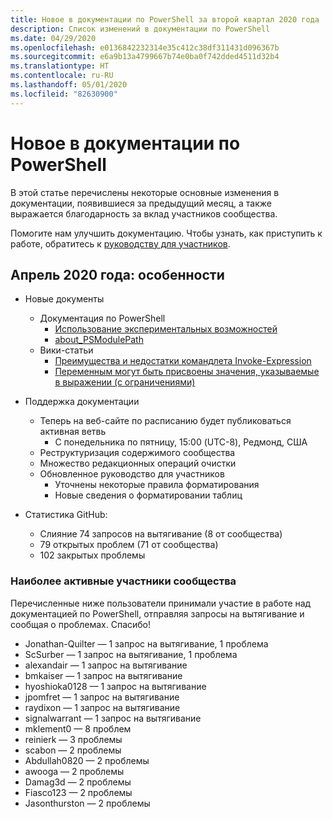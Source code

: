 ```yaml
---
title: Новое в документации по PowerShell за второй квартал 2020 года
description: Список изменений в документации по PowerShell
ms.date: 04/29/2020
ms.openlocfilehash: e0136842232314e35c412c38df311431d096367b
ms.sourcegitcommit: e6a9b13a4799667b74e0ba0f742dded4511d32b4
ms.translationtype: HT
ms.contentlocale: ru-RU
ms.lasthandoff: 05/01/2020
ms.locfileid: "82630900"
---
```

# <a name="whats-new-in-powershell-docs"></a>Новое в документации по PowerShell

В этой статье перечислены некоторые основные изменения в документации, появившиеся за предыдущий месяц, а также выражается благодарность за вклад участников сообщества.

Помогите нам улучшить документацию. Чтобы узнать, как приступить к работе, обратитесь к [руководству для участников][contrib].

## <a name="2020-april-highlights"></a>Апрель 2020 года: особенности

- Новые документы
  - Документация по PowerShell
    - [Использование экспериментальных возможностей](/powershell/scripting/whats-new/experimental-features)
    - [about_PSModulePath](/powershell/module/microsoft.powershell.core/about/about_psmodulepath)
  - Вики-статьи
    - [Преимущества и недостатки командлета Invoke-Expression](https://github.com/MicrosoftDocs/PowerShell-Docs/wiki/The-case-for-and-against-Invoke-Expression)
    - [Переменным могут быть присвоены значения, указываемые в выражении (с ограничениями)](https://github.com/MicrosoftDocs/PowerShell-Docs/wiki/Variables-can-be-assigned-values-as-part-of-an-expression-(with-limitations))

- Поддержка документации
  - Теперь на веб-сайте по расписанию будет публиковаться активная ветвь
    - С понедельника по пятницу, 15:00 (UTC-8), Редмонд, США
  - Реструктуризация содержимого сообщества
  - Множество редакционных операций очистки
  - Обновленное руководство для участников
    - Уточнены некоторые правила форматирования
    - Новые сведения о форматировании таблиц

- Статистика GitHub:
  - Слияние 74 запросов на вытягивание (8 от сообщества)
  - 79 открытых проблем (71 от сообщества)
  - 102 закрытых проблемы

### <a name="top-community-contributors"></a>Наиболее активные участники сообщества

Перечисленные ниже пользователи принимали участие в работе над документацией по PowerShell, отправляя запросы на вытягивание и сообщая о проблемах. Спасибо!

- Jonathan-Quilter — 1 запрос на вытягивание, 1 проблема
- ScSurber — 1 запрос на вытягивание, 1 проблема
- alexandair — 1 запрос на вытягивание
- bmkaiser — 1 запрос на вытягивание
- hyoshioka0128 — 1 запрос на вытягивание
- jpomfret — 1 запрос на вытягивание
- raydixon — 1 запрос на вытягивание
- signalwarrant — 1 запрос на вытягивание
- mklement0 — 8 проблем
- reinierk — 3 проблемы
- scabon — 2 проблемы
- Abdullah0820 — 2 проблемы
- awooga — 2 проблемы
- Damag3d — 2 проблемы
- Fiasco123 — 2 проблемы
- Jasonthurston — 2 проблемы

<!-- Link references -->
[contrib]: contributing/overview.md